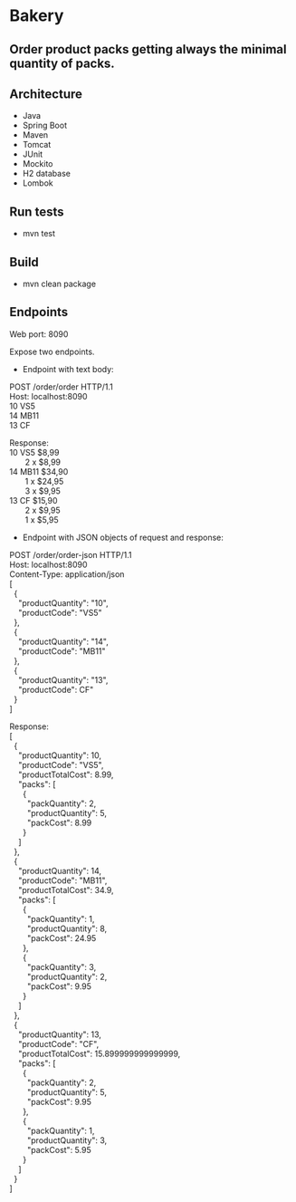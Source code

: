 # Bakery
## Order product packs getting always the minimal quantity of packs.

## Architecture
- Java
- Spring Boot
- Maven
- Tomcat
- JUnit
- Mockito
- H2 database
- Lombok

## Run tests

- mvn test

## Build

- mvn clean package

## Endpoints

Web port: 8090

Expose two endpoints.

- Endpoint with text body:<br/>

POST /order/order HTTP/1.1<br/>
Host: localhost:8090<br/>
10 VS5<br/>
14 MB11<br/>
13 CF<br/>

Response: <br/>
10 VS5 $8,99<br/>
&nbsp;&nbsp;&nbsp;&nbsp;&nbsp;&nbsp;&nbsp;2 x $8,99<br/>
14 MB11 $34,90<br/>
&nbsp;&nbsp;&nbsp;&nbsp;&nbsp;&nbsp;&nbsp;1 x $24,95<br/>
&nbsp;&nbsp;&nbsp;&nbsp;&nbsp;&nbsp;&nbsp;3 x $9,95<br/>
13 CF $15,90<br/>
&nbsp;&nbsp;&nbsp;&nbsp;&nbsp;&nbsp;&nbsp;2 x $9,95<br/>
&nbsp;&nbsp;&nbsp;&nbsp;&nbsp;&nbsp;&nbsp;1 x $5,95<br/>

- Endpoint with JSON objects of request and response:<br/>

POST /order/order-json HTTP/1.1<br/>
Host: localhost:8090<br/>
Content-Type: application/json<br/>
[<br/>
&nbsp;&nbsp;{<br/>
&nbsp;&nbsp;&nbsp;&nbsp;"productQuantity": "10",<br/>
&nbsp;&nbsp;&nbsp;&nbsp;"productCode": "VS5"<br/>
&nbsp;&nbsp;},<br/>
&nbsp;&nbsp;{<br/>
&nbsp;&nbsp;&nbsp;&nbsp;"productQuantity": "14",<br/>
&nbsp;&nbsp;&nbsp;&nbsp;"productCode": "MB11"<br/>
&nbsp;&nbsp;},<br/>
&nbsp;&nbsp;{<br/>
&nbsp;&nbsp;&nbsp;&nbsp;"productQuantity": "13",<br/>
&nbsp;&nbsp;&nbsp;&nbsp;"productCode": CF"<br/>
&nbsp;&nbsp;}<br/>
]<br/>

Response:<br/>
[<br/>
&nbsp;&nbsp;{<br/>
&nbsp;&nbsp;&nbsp;&nbsp;"productQuantity": 10,<br/>
&nbsp;&nbsp;&nbsp;&nbsp;"productCode": "VS5",<br/>
&nbsp;&nbsp;&nbsp;&nbsp;"productTotalCost": 8.99,<br/>
&nbsp;&nbsp;&nbsp;&nbsp;"packs": [<br/>
&nbsp;&nbsp;&nbsp;&nbsp;&nbsp;&nbsp;{<br/>
&nbsp;&nbsp;&nbsp;&nbsp;&nbsp;&nbsp;&nbsp;&nbsp;"packQuantity": 2,<br/>
&nbsp;&nbsp;&nbsp;&nbsp;&nbsp;&nbsp;&nbsp;&nbsp;"productQuantity": 5,<br/>
&nbsp;&nbsp;&nbsp;&nbsp;&nbsp;&nbsp;&nbsp;&nbsp;"packCost": 8.99<br/>
&nbsp;&nbsp;&nbsp;&nbsp;&nbsp;&nbsp;}<br/>
&nbsp;&nbsp;&nbsp;&nbsp;]<br/>
&nbsp;&nbsp;},<br/>
&nbsp;&nbsp;{<br/>
&nbsp;&nbsp;&nbsp;&nbsp;"productQuantity": 14,<br/>
&nbsp;&nbsp;&nbsp;&nbsp;"productCode": "MB11",<br/>
&nbsp;&nbsp;&nbsp;&nbsp;"productTotalCost": 34.9,<br/>
&nbsp;&nbsp;&nbsp;&nbsp;"packs": [<br/>
&nbsp;&nbsp;&nbsp;&nbsp;&nbsp;&nbsp;{<br/>
&nbsp;&nbsp;&nbsp;&nbsp;&nbsp;&nbsp;&nbsp;&nbsp;"packQuantity": 1,<br/>
&nbsp;&nbsp;&nbsp;&nbsp;&nbsp;&nbsp;&nbsp;&nbsp;"productQuantity": 8,<br/>
&nbsp;&nbsp;&nbsp;&nbsp;&nbsp;&nbsp;&nbsp;&nbsp;"packCost": 24.95<br/>
&nbsp;&nbsp;&nbsp;&nbsp;&nbsp;&nbsp;},<br/>
&nbsp;&nbsp;&nbsp;&nbsp;&nbsp;&nbsp;{<br/>
&nbsp;&nbsp;&nbsp;&nbsp;&nbsp;&nbsp;&nbsp;&nbsp;"packQuantity": 3,<br/>
&nbsp;&nbsp;&nbsp;&nbsp;&nbsp;&nbsp;&nbsp;&nbsp;"productQuantity": 2,<br/>
&nbsp;&nbsp;&nbsp;&nbsp;&nbsp;&nbsp;&nbsp;&nbsp;"packCost": 9.95<br/>
&nbsp;&nbsp;&nbsp;&nbsp;&nbsp;&nbsp;}<br/>
&nbsp;&nbsp;&nbsp;&nbsp;]<br/>
&nbsp;&nbsp;},<br/>
&nbsp;&nbsp;{<br/>
&nbsp;&nbsp;&nbsp;&nbsp;"productQuantity": 13,<br/>
&nbsp;&nbsp;&nbsp;&nbsp;"productCode": "CF",<br/>
&nbsp;&nbsp;&nbsp;&nbsp;"productTotalCost": 15.899999999999999,<br/>
&nbsp;&nbsp;&nbsp;&nbsp;"packs": [<br/>
&nbsp;&nbsp;&nbsp;&nbsp;&nbsp;&nbsp;{<br/>
&nbsp;&nbsp;&nbsp;&nbsp;&nbsp;&nbsp;&nbsp;&nbsp;"packQuantity": 2,<br/>
&nbsp;&nbsp;&nbsp;&nbsp;&nbsp;&nbsp;&nbsp;&nbsp;"productQuantity": 5,<br/>
&nbsp;&nbsp;&nbsp;&nbsp;&nbsp;&nbsp;&nbsp;&nbsp;"packCost": 9.95<br/>
&nbsp;&nbsp;&nbsp;&nbsp;&nbsp;&nbsp;},<br/>
&nbsp;&nbsp;&nbsp;&nbsp;&nbsp;&nbsp;{<br/>
&nbsp;&nbsp;&nbsp;&nbsp;&nbsp;&nbsp;&nbsp;&nbsp;"packQuantity": 1,<br/>
&nbsp;&nbsp;&nbsp;&nbsp;&nbsp;&nbsp;&nbsp;&nbsp;"productQuantity": 3,<br/>
&nbsp;&nbsp;&nbsp;&nbsp;&nbsp;&nbsp;&nbsp;&nbsp;"packCost": 5.95<br/>
&nbsp;&nbsp;&nbsp;&nbsp;&nbsp;&nbsp;}<br/>
&nbsp;&nbsp;&nbsp;&nbsp;]<br/>
&nbsp;&nbsp;}<br/>
]
